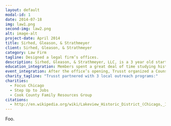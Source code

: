```yaml
---
layout: default
modal-id: 1
date: 2014-07-18
img: law1.png
second-img: law2.png
alt: image-alt
project-date: April 2014
title: Sirhed, Gleason, & Strathmeyer
client: Sirhed, Gleason, & Strathmeyer
category: Law Firm
tagline: Designed a legal firm’s offices.
description: Sirhed, Gleason, & Strathmeyer, LLC, is a 3 year old startup-style personal tax law firm based in Chicago. They hired Trusst to design their new office space, which they wanted to represent their unique mix of industry experience and youthful energy. This project involved quite a bit of construction, as their new space was a huge, empty warehouse. Trusst designed not only the interiors, but also the layout of the office. Taking cues from classical Chicago architecture, Trusst mixed sturdy materials with fresh color and patterns to create a fresh take on old school design.
education_integration: Members spent a great deal of time studying historical construction methods and decoration to create the interiors of the legal firm’s office.
event_integration: After the office’s opening, Trusst organized a Counsel Faire for the surrounding community, where the legal firm’s partners and associates devoted a percentage of their time to pro-bono case work with Chicagoans who could not afford attorneys. Trusst partnered with local nonprofit organizations to match these underserved residents with lawyers, who offered advice, helped with paperwork, and resolved cases.
charity_tagline: "Trusst partnered with 3 local outreach programs:"
charities:
  - Focus Chicago
  - Step Up to Jobs
  - Cook County Family Resources Group
citations:
  - http://en.wikipedia.org/wiki/Lakeview_Historic_District_(Chicago,_Illinois)#mediaviewer/File:Mandel_Brothers_Warehouse.JPG
---
```


Foo.